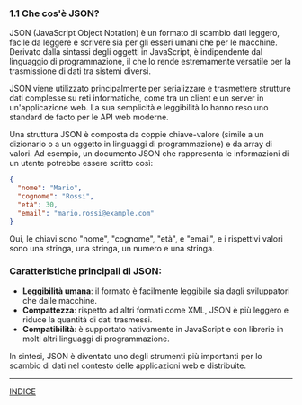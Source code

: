 ### 1.1 Che cos'è JSON?

JSON (JavaScript Object Notation) è un formato di scambio dati leggero, facile da leggere e scrivere sia per gli esseri umani che per le macchine. Derivato dalla sintassi degli oggetti in JavaScript, è indipendente dal linguaggio di programmazione, il che lo rende estremamente versatile per la trasmissione di dati tra sistemi diversi.

JSON viene utilizzato principalmente per serializzare e trasmettere strutture dati complesse su reti informatiche, come tra un client e un server in un'applicazione web. La sua semplicità e leggibilità lo hanno reso uno standard de facto per le API web moderne.

Una struttura JSON è composta da coppie chiave-valore (simile a un dizionario o a un oggetto in linguaggi di programmazione) e da array di valori. Ad esempio, un documento JSON che rappresenta le informazioni di un utente potrebbe essere scritto così:

```json
{
  "nome": "Mario",
  "cognome": "Rossi",
  "età": 30,
  "email": "mario.rossi@example.com"
}
```

Qui, le chiavi sono "nome", "cognome", "età", e "email", e i rispettivi valori sono una stringa, una stringa, un numero e una stringa.

### Caratteristiche principali di JSON:

- **Leggibilità umana**: il formato è facilmente leggibile sia dagli sviluppatori che dalle macchine.
- **Compattezza**: rispetto ad altri formati come XML, JSON è più leggero e riduce la quantità di dati trasmessi.
- **Compatibilità**: è supportato nativamente in JavaScript e con librerie in molti altri linguaggi di programmazione.

In sintesi, JSON è diventato uno degli strumenti più importanti per lo scambio di dati nel contesto delle applicazioni web e distribuite.

---
[INDICE](README.md)